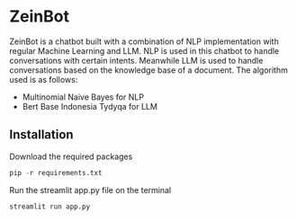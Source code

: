 # ZeinBot



ZeinBot is a chatbot built with a combination of NLP implementation with regular Machine Learning and LLM. NLP is used in this chatbot to handle conversations with certain intents. Meanwhile LLM is used to handle conversations based on the knowledge base of a document. The algorithm used is as follows:
- Multinomial Naive Bayes for NLP
- Bert Base Indonesia Tydyqa for LLM

## Installation
Download the required packages
```python
pip -r requirements.txt
```
Run the streamlit app.py file on the terminal 
```terminal
streamlit run app.py
```
